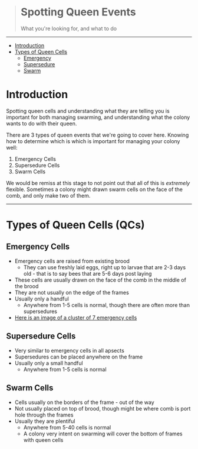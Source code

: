 > # Spotting Queen Events
> 
> What you're looking for, and what to do
---

* [Introduction](#introduction)
* [Types of Queen Cells](#types-of-queen-cells-qcs)
    * [Emergency](#emergency-cells)
    * [Supersedure](#supersedure-cells)
    * [Swarm](#swarm-cells)

# Introduction

Spotting queen cells and understanding what they are telling you is important for both managing swarming, and understanding what the colony wants to do with their queen.

There are 3 types of queen events that we're going to cover here. Knowing how to determine which is which is important for managing your colony well:
1. Emergency Cells
2. Supersedure Cells
3. Swarm Cells

We would be remiss at this stage to not point out that all of this is *extremely* flexible. Sometimes a colony might drawn swarm cells on the face of the comb, and only make two of them.

---

# Types of Queen Cells (QCs)

## Emergency Cells

* Emergency cells are raised from existing brood
    * They can use freshly laid eggs, right up to larvae that are 2-3 days old - that is to say bees that are 5-6 days post laying
* These cells are usually drawn on the face of the comb in the middle of the brood
* They are not usually on the edge of the frames
* Usually only a handful
    * Anywhere from 1-5 cells is normal, though there are often more than supersedures
* [Here is an image of a cluster of 7 emergency cells](images/queen_cell_emergency-7_cells.jpg)

## Supersedure Cells

* Very similar to emergency cells in all apsects
* Supersedures can be placed anywhere on the frame
* Usually only a small handful
    * Anywhere from 1-5 cells is normal

## Swarm Cells

* Cells usually on the borders of the frame - out of the way
* Not usually placed on top of brood, though might be where comb is port hole through the frames
* Usually they are plentiful
    * Anywhere from 5-40 cells is normal
    * A colony very intent on swarming will cover the bottom of frames with queen cells
